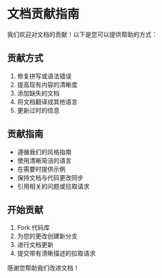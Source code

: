 # 文档贡献指南

我们欢迎对文档的贡献！以下是您可以提供帮助的方式：

## 贡献方式

1. 修复拼写或语法错误
2. 提高现有内容的清晰度
3. 添加缺失的文档
4. 将文档翻译成其他语言
5. 更新过时的信息

## 贡献指南

- 遵循我们的风格指南
- 使用清晰简洁的语言
- 在需要时提供示例
- 保持文档与代码更改同步
- 引用相关的问题或拉取请求

## 开始贡献

1. Fork 代码库
2. 为您的更改创建新分支
3. 进行文档更新
4. 提交带有清晰描述的拉取请求

感谢您帮助我们改进文档！